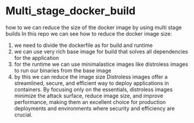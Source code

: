 # Multi_stage_docker_build
how to we can reduce the size of the docker image by using multi stage builds
In this repo we can see how to reduce the docker image size:
 1) we need to divide the dockerfile as for build and runtime
 2) we can use very rich base image for build that solves all dependencies for the application
 3) for the runtime we can use minimalastice images like distroless images to run our binaries from the base image
 4) by this we can reduce the image size
Distroless images offer a streamlined, secure, and efficient way to deploy applications in containers.
By focusing only on the essentials, distroless images minimize the attack surface, reduce image size, and improve performance,
making them an excellent choice for production deployments and environments where security and efficiency are crucial.
